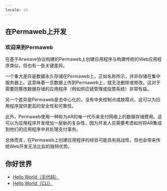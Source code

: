 ```yaml
---
locale: zh
---
```

## 在Permaweb上开发

### 欢迎来到Permaweb

在基于Arweave协议构建的Permaweb上创建应用程序与构建传统的Web应用程序类似，但也有一些关键差异。

一个重大差异是数据永久存储在Permaweb上，正如名称所示，并非存储在集中服务器上。这意味着一旦数据上传到Permaweb上，就无法删除或修改。这对于需要防篡改数据存储的应用程序（例如供应链管理或投票系统）非常有益。

另一个差异是Permaweb是去中心化的，没有中央控制点或故障点。这可以为应用程序提供更高的安全性和可靠性。

此外，Permaweb使用一种称为AR的唯一代币来支付网络上的数据存储费用。这可以为应用程序开发增加一层新的复杂性，因为开发人员需要考虑如何将AR集成到他们的应用程序中并处理支付事务。

总体而言，在Permaweb上创建应用程序的经验可能具有挑战性，但也会带来传统Web开发无法比拟的独特优势。

## 你好世界

- [Hello World（无代码）](./quick-starts/hw-no-code.md)
- [Hello World（CLI）](./quick-starts/hw-cli.md)